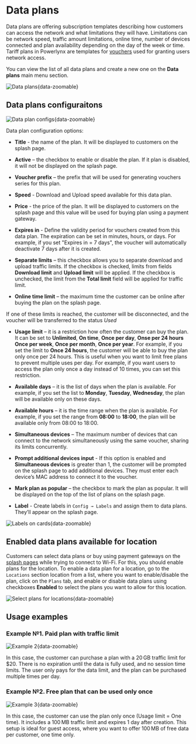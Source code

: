 # Data plans

Data plans are offering subscription templates describing how customers can access the network and what limitations they will have.
Limitations can be network speed, traffic amount limitations, online time, number of devices connected and plan availability depending on the day of the week or time. 
Tariff plans in Powerlynx are templates for [vouchers](/system/vouchers.md) used for granting users network access.

You can view the list of all data plans and create a new one on the **Data plans** main menu section.

![Data plans](images/data-plans-section.png){data-zoomable}

## Data plans configuraitons

![Data plan configs](images/data-plan-configs.png){data-zoomable}

Data plan configuration options:

* **Title** - the name of the plan. It will be displayed to customers on the splash page.

* **Active** – the checkbox to enable or disable the plan. If it plan is disabled, it will not be displayed on the splash page.

* **Voucher prefix** – the prefix that will be used for generating vouchers series for this plan.

* **Speed** - Download and Upload speed available for this data plan.

* **Price** - the price of the plan. It will be displayed to customers on the splash page and this value will be used for buying plan using a payment gateway.

* **Expires in** - Define the validity period for vouchers created from this data plan. The expiration can be set in minutes, hours, or days.
For example, if you set "Expires in = 7 days", the voucher will automatically deactivate 7 days after it is created.

* **Separate limits** – this checkbox allows you to separate download and upload traffic limits. If the checkbox is checked, limits from fields **Download limit** and **Upload limit** will be applied. If the checkbox is unchecked, the limit from the **Total limit** field will be applied for traffic limit.

* **Online time limit** – the maximum time the customer can be online after buying the plan on the splash page.

If one of these limits is reached, the customer will be disconnected, and the voucher will be transferred to the status *Used*

* **Usage limit** – it is a restriction how often the customer can buy the plan. It can be set to **Unlimited**, **On time**, **Once per day**, **Onse per 24 hours** **Once per week**, **Once per month**, **Once per year**. For example, if you set the limit to **Once 24 hours**, the customer will be able to buy the plan only once per 24 hours. This is useful when you want to limit free plans to prevent multiple uses per day. For example, if you want users to access the plan only once a day instead of 10 times, you can set this restriction.

* **Available days** – it is the list of days when the plan is available. For example, if you set the list to **Monday**, **Tuesday**, **Wednesday**, the plan will be available only on these days.

* **Available hours** – it is the time range when the plan is available. For example, if you set the range from **08:00** to **18:00**, the plan will be available only from 08:00 to 18:00.

* **Simultaneous devices** – The maximum number of devices that can connect to the network simultaneously using the same voucher, sharing its limits concurrently.

* **Prompt additional devices input** - If this option is enabled and **Simultaneous devices** is greater than 1, the customer will be prompted on the splash page to add additional devices. They must enter each device’s MAC address to connect it to the voucher.

* **Mark plan as popular** – the checkbox to mark the plan as popular. It will be displayed on the top of the list of plans on the splash page.

* **Label** - Create labels in `Config → Labels` and assign them to data plans. They’ll appear on the splash page.

![Labels on cards](images/labels_on_cards.jpeg){data-zoomable}

## Enabled data plans available for location

Customers can select data plans or buy using payment gateways on the [splash pages](/system/splash-pages.md) while trying to connect to Wi-Fi. For this, you should enable plans for the location.
To enable a data plan for a location, go to the ```Locations``` section location from a list, where you want to enable/disable the plan, click on the ```Plans``` tab, and enable or disable data plans using checkboxes **Enabled** to select the plans you want to allow for this location.

![Select plans for locations](images/select-plans-for-locations.png){data-zoomable}

## Usage examples

### Example №1. Paid plan with traffic limit

![Example 2](images/paid_plan_with_traffic_limit.png){data-zoomable}

In this case, the customer can purchase a plan with a 20 GB traffic limit for $20. There is no expiration until the data is fully used, and no session time limits. The user only pays for the data limit, and the plan can be purchased multiple times per day.

### Example №2. Free plan that can be used only once

![Example 3](images/100mbfreeplan.png){data-zoomable}

In this case, the customer can use the plan only once (Usage limit = One time). It includes a 100 MB traffic limit and expires 1 day after creation. This setup is ideal for guest access, where you want to offer 100 MB of free data per customer, one time only.